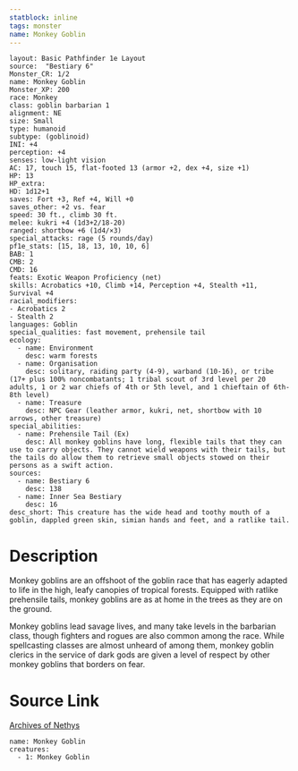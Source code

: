 ```yaml
---
statblock: inline
tags: monster
name: Monkey Goblin
---
```

```statblock
layout: Basic Pathfinder 1e Layout
source:  "Bestiary 6"
Monster_CR: 1/2
name: Monkey Goblin
Monster_XP: 200
race: Monkey
class: goblin barbarian 1
alignment: NE
size: Small
type: humanoid
subtype: (goblinoid)
INI: +4
perception: +4
senses: low-light vision
AC: 17, touch 15, flat-footed 13 (armor +2, dex +4, size +1)
HP: 13
HP_extra: 
HD: 1d12+1
saves: Fort +3, Ref +4, Will +0
saves_other: +2 vs. fear
speed: 30 ft., climb 30 ft.
melee: kukri +4 (1d3+2/18-20)
ranged: shortbow +6 (1d4/×3)
special_attacks: rage (5 rounds/day)
pf1e_stats: [15, 18, 13, 10, 10, 6]
BAB: 1
CMB: 2
CMD: 16
feats: Exotic Weapon Proficiency (net)
skills: Acrobatics +10, Climb +14, Perception +4, Stealth +11, Survival +4
racial_modifiers:
- Acrobatics 2
- Stealth 2
languages: Goblin
special_qualities: fast movement, prehensile tail
ecology:
  - name: Environment
    desc: warm forests
  - name: Organisation
    desc: solitary, raiding party (4-9), warband (10-16), or tribe (17+ plus 100% noncombatants; 1 tribal scout of 3rd level per 20 adults, 1 or 2 war chiefs of 4th or 5th level, and 1 chieftain of 6th-8th level)
  - name: Treasure
    desc: NPC Gear (leather armor, kukri, net, shortbow with 10 arrows, other treasure)
special_abilities:
  - name: Prehensile Tail (Ex)
    desc: All monkey goblins have long, flexible tails that they can use to carry objects. They cannot wield weapons with their tails, but the tails do allow them to retrieve small objects stowed on their persons as a swift action.
sources:
  - name: Bestiary 6
    desc: 138
  - name: Inner Sea Bestiary
    desc: 16
desc_short: This creature has the wide head and toothy mouth of a goblin, dappled green skin, simian hands and feet, and a ratlike tail.
```
# Description
Monkey goblins are an offshoot of the goblin race that has eagerly adapted to life in the high, leafy canopies of tropical forests. Equipped with ratlike prehensile tails, monkey goblins are as at home in the trees as they are on the ground. 

Monkey goblins lead savage lives, and many take levels in the barbarian class, though fighters and rogues are also common among the race. While spellcasting classes are almost unheard of among them, monkey goblin clerics in the service of dark gods are given a level of respect by other monkey goblins that borders on fear.
# Source Link
[Archives of Nethys](https://aonprd.com/MonsterDisplay.aspx?ItemName=Monkey%20Goblin)
```encounter-table
name: Monkey Goblin
creatures:
  - 1: Monkey Goblin
```
